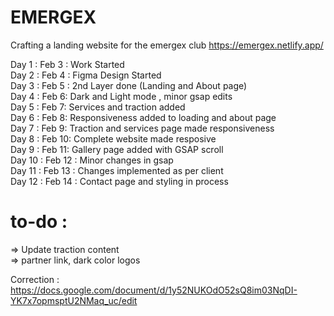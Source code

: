 # EMERGEX
Crafting a landing website for the emergex club
https://emergex.netlify.app/

Day 1 : Feb 3 : Work Started <br>
Day 2 : Feb 4 : Figma Design Started <br>
Day 3 : Feb 5 : 2nd Layer done (Landing and About page) <br>
Day 4 : Feb 6: Dark and Light mode , minor gsap edits<br>
Day 5 : Feb 7: Services and traction added<br>
Day 6 : Feb 8: Responsiveness added to loading and about page <br>
Day 7 : Feb 9: Traction and services page made responsiveness <br>
Day 8 : Feb 10: Complete website made resposive <br>
Day 9 : Feb 11: Gallery page added with GSAP scroll <br>
Day 10 : Feb 12 : Minor changes in gsap <br>
Day 11 : Feb 13 : Changes implemented as per client <br>
Day 12 : Feb 14 : Contact page and styling in process <br>

to-do : <br> 
=
 => Update traction content <br>
 => partner link, dark color logos <br>

Correction : <br>
https://docs.google.com/document/d/1y52NUKOdO52sQ8im03NqDI-YK7x7opmsptU2NMaq_uc/edit


